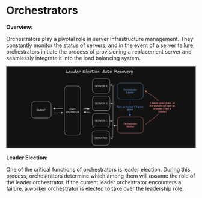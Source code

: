 # Orchestrators

**Overview:**

Orchestrators play a pivotal role in server infrastructure management. They constantly monitor the status of servers, and in the event of a server failure, orchestrators initiate the process of provisioning a replacement server and seamlessly integrate it into the load balancing system.

![Leader Election Demonstration](../Images/Orchestrators/leader-election.png)

**Leader Election:**

One of the critical functions of orchestrators is leader election. During this process, orchestrators determine which among them will assume the role of the leader orchestrator. If the current leader orchestrator encounters a failure, a worker orchestrator is elected to take over the leadership role.
